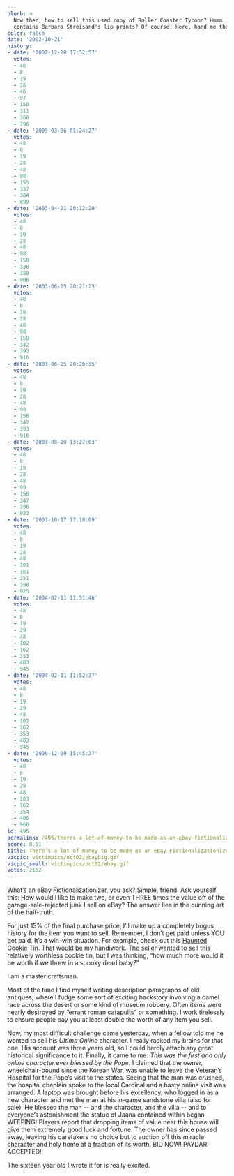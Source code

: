 ```yaml
---
blurb: >
  Now then, how to sell this used copy of Roller Coaster Tycoon? Hmmm. Maybe it still
  contains Barbara Streisand's lip prints? Of course! Here, hand me that lipstick...
color: false
date: '2002-10-21'
history:
- date: '2002-12-28 17:52:57'
  votes:
  - 46
  - 8
  - 19
  - 28
  - 46
  - 97
  - 150
  - 311
  - 360
  - 796
- date: '2003-03-06 01:24:27'
  votes:
  - 48
  - 8
  - 19
  - 28
  - 48
  - 98
  - 155
  - 337
  - 384
  - 899
- date: '2003-04-21 20:12:20'
  votes:
  - 48
  - 8
  - 19
  - 28
  - 48
  - 98
  - 158
  - 338
  - 389
  - 906
- date: '2003-06-25 20:21:23'
  votes:
  - 48
  - 8
  - 19
  - 28
  - 48
  - 98
  - 158
  - 342
  - 393
  - 916
- date: '2003-06-25 20:26:35'
  votes:
  - 48
  - 8
  - 19
  - 28
  - 48
  - 98
  - 158
  - 342
  - 393
  - 916
- date: '2003-08-20 13:27:03'
  votes:
  - 48
  - 8
  - 19
  - 28
  - 48
  - 99
  - 158
  - 347
  - 396
  - 923
- date: '2003-10-17 17:10:09'
  votes:
  - 48
  - 8
  - 19
  - 28
  - 48
  - 101
  - 161
  - 351
  - 398
  - 925
- date: '2004-02-11 11:51:46'
  votes:
  - 48
  - 8
  - 19
  - 29
  - 48
  - 102
  - 162
  - 353
  - 403
  - 945
- date: '2004-02-11 11:52:37'
  votes:
  - 48
  - 8
  - 19
  - 29
  - 48
  - 102
  - 162
  - 353
  - 403
  - 945
- date: '2009-12-09 15:45:37'
  votes:
  - 48
  - 8
  - 19
  - 29
  - 48
  - 103
  - 162
  - 354
  - 405
  - 960
id: 495
permalink: /495/theres-a-lot-of-money-to-be-made-as-an-ebay-fictionalizationizer/
score: 8.51
title: There’s a lot of money to be made as an eBay Fictionalizationizer.
vicpic: victimpics/oct02/ebaybig.gif
vicpic_small: victimpics/oct02/ebay.gif
votes: 2152
---
```


What’s an eBay Fictionalizationizer, you ask? Simple, friend. Ask
yourself this: How would I like to make two, or even THREE times the
value off of the garage-sale-rejected junk I sell on eBay? The answer
lies in the cunning art of the half-truth.

For just 15% of the final purchase price, I’ll make up a completely
bogus history for the item you want to sell. Remember, I don’t get paid
unless YOU get paid. It’s a win-win situation. For example, check out
this [Haunted Cookie
Tin](http://web.archive.org/web/20021021000000/http://cgi.ebay.com/ws/eBayISAPI.dll?ViewItem&item=1777913386).
That would be my handiwork. The seller wanted to sell this relatively
worthless cookie tin, but I was thinking, “how much more would it be
worth if we threw in a spooky dead baby?”

I am a master craftsman.

Most of the time I find myself writing description paragraphs of old
antiques, where I fudge some sort of exciting backstory involving a
camel race across the desert or some kind of museum robbery. Often items
were nearly destroyed by “errant roman catapults” or something. I work
tirelessly to ensure people pay you at least double the worth of any
item you sell.

Now, my most difficult challenge came yesterday, when a fellow told me
he wanted to sell his *Ultima Online* character. I really racked my
brains for that one. His account was three years old, so I could hardly
attach any great historical significance to it. Finally, it came to me:
*This was the first and only online character ever blessed by the Pope.*
I claimed that the owner, wheelchair-bound since the Korean War, was
unable to leave the Veteran’s Hospital for the Pope’s visit to the
states. Seeing that the man was crushed, the hospital chaplain spoke to
the local Cardinal and a hasty online visit was arranged. A laptop was
brought before his excellency, who logged in as a new character and met
the man at his in-game sandstone villa (also for sale). He blessed the
man -- and the character, and the villa -- and to everyone’s
astonishment the statue of Jaana contained within began WEEPING! Players
report that dropping items of value near this house will give them
extremely good luck and fortune. The owner has since passed away,
leaving his caretakers no choice but to auction off this miracle
character and holy home at a fraction of its worth. BID NOW! PAYDAR
ACCEPTED!

The sixteen year old I wrote it for is really excited.